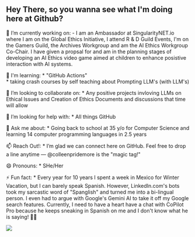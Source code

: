 ## Hey There, so you wanna see what I'm doing here at Github? 

<!--
**colleenpridemore/colleenpridemore** is a ✨ _special_ ✨ repository because its `README.md` (this file) appears on your GitHub profile.

 Insert image tag here -->

🔭 I’m currently working on:
            - I am an Ambassador at SingularityNET.io where I am on the Global Ethics Initiative, I attend R & D Guild Events, I'm on the Gamers Guild, the Archives Workgroup and am the AI Ethics Workgroup Co-Chair.   I  have given a propsal for and am in the planning stages of developing an AI Ethics video game aimed at children to enhance posistive interaction with AI systems. 
          
🌱 I'm learning:
            * "GitHub Actions"   
            * taking crash courses by self teaching about Prompting LLM's (with LLM's)
            
👯 I’m looking to collaborate on:
          * Any positive projects invloving LLMs on Ethical Issues and Creation of Ethics Documents and discussions that time will allow
            
🤔 I’m looking for help with:
          * All things GitHub
            
💬 Ask me about:
           * Going back to school at 35 y/o for Computer Science and learning 14 computer programming languages in 2.5 years
            
📫 Reach Out!: 
           * I’m glad we can connect here on GitHub. Feel free to drop a line anytime — @colleenpridemore is the "magic                tag!"
            
😄 Pronouns:
           * SHe/Her
            
⚡ Fun fact: 
           * Every year for 10 years I spent a week in Mexico for Winter Vacation, but I can barely speak Spanish.                  However, LinkedIn.com's bots took my sarcastic word of "Spanglish" and turned me into a bi-lingual person.  I             even had to argue with Google's Gemini AI to take it off my Google search features.  Currently, I need to                have a heart have a chat with CoPilot Pro because he keeps sneaking in Spanish on me and I don't know what he is            saying! :woman_facepalming:

![](https://komarev.com/ghpvc/?username=your-colleenpridemore&color=blueviolet)

           

